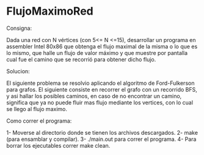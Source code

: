# FlujoMaximoRed


Consigna:

Dada una red con N vértices (con 5<= N <=15), desarrollar un programa en assembler Intel
80x86 que obtenga el flujo maximal de la misma o lo que es lo mismo, que halle un flujo de valor
máximo y que muestre por pantalla cual fue el camino que se recorrió para obtener dicho flujo.

Solucion:

 El siguiente problema se resolvio aplicando el algoritmo de Ford-Fulkerson para grafos.
 El siguiente consiste en recorrer el grafo con un recorrido BFS, y asi hallar los posibles caminos, en caso de no encontrar un camino, significa que ya no puede fluir mas flujo mediante los vertices, con lo cual se llego al flujo maximo.
 
 
 Como correr el programa:
 
 1- Moverse al directorio donde se tienen los archivos descargados.
 2- make (para ensamblar y compilar).
 3- ./main.out para correr el programa.
 4- Para borrar los ejecutables correr make clean.
